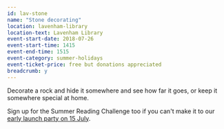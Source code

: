```yaml
---
id: lav-stone
name: "Stone decorating"
location: lavenham-library
location-text: Lavenham Library
event-start-date: 2018-07-26
event-start-time: 1415
event-end-time: 1515
event-category: summer-holidays
event-ticket-price: free but donations appreciated
breadcrumb: y
---
```


Decorate a rock and hide it somewhere and see how far it goes, or keep it somewhere special at home.

Sign up for the Summer Reading Challenge too if you can't make it to our [early launch party on 15 July](/events/lavenham-2018-07-15-beach-bonkers/).
